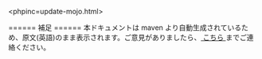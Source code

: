 <phpinc=update-mojo.html>

====== 補足 ======
 本ドキュメントは maven より自動生成されているため、原文(英語)のまま表示されます。ご意見がありましたら、[ こちら ]( ..\community ) までご連絡ください。